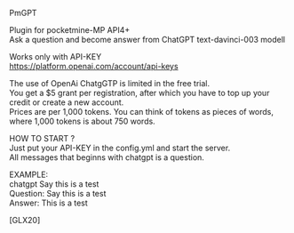 PmGPT

Plugin for pocketmine-MP API4+<br>
Ask a question and become answer from ChatGPT text-davinci-003 modell<br>

Works only with API-KEY<br>
https://platform.openai.com/account/api-keys<br>

The use of OpenAi ChatgGTP is limited in the free trial.<br>
You get a $5 grant per registration, after which you have to top up your credit or create a new account.<br>
Prices are per 1,000 tokens. You can think of tokens as pieces of words, where 1,000 tokens is about 750 words.<br>

HOW TO START ?<br>
Just put your API-KEY in the config.yml and start the server.<br>
All messages that beginns with chatgpt is a question.

EXAMPLE:<br>
chatgpt Say this is a test<br>
Question: Say this is a test<br>
Answer: This is a test<br>

[GLX20]
